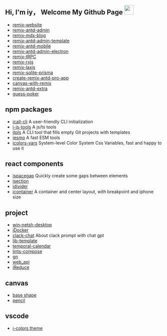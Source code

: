 ## Hi, I'm iy， Welcome My Github Page <img src="https://raw.githubusercontent.com/iampavangandhi/iampavangandhi/master/gifs/Hi.gif" width="30px">

- [remix-website](https://github.com/yyong008/remix-website)
- [remix-antd-admin](https://github.com/yyong008/remix-antd-admin)
- [remix-mdx-blog](https://github.com/yyong008/remix-mdx-blog)
- [remix-antd-admin-template](https://github.com/yyong008/remix-antd-admin-template)
- [remix-antd-mobile](https://github.com/yyong008/remix-antd-mobile)
- [remix-antd-admin-electron](https://github.com/yyong008/remix-antd-admin-electron)
- [remix-tRPC](https://github.com/yyong008/remix-trpc)
- [remix-rxjs](https://github.com/yyong008/remix-rxjs)
- [remix-laxjs](https://github.com/yyong008/remix-laxjs)
- [remix-sqlite-prisma](https://github.com/yyong008/remix-sqlite-prisma)
- [create-remix-antd-pro-app](https://github.com/yyong008/create-remix-antd-pro-app)
- [canvas-with-remix](https://github.com/yyong008/canvas-with-remix)
- [remix-antd-extra](https://github.com/yyong008/remix-antd-extra)
- [guess-poker](https://github.com/yyong008/guess-poker)

## npm packages

- [icall-cli](https://www.npmjs.com/package/icall-cli) A user-friendly CLI initialization
- [i-js-tools](https://www.npmjs.com/package/i-js-tools) A js/ts tools
- [itpls](https://www.npmjs.com/package/itpls) A CLI tool that fills empty Git projects with templates
- [iesmo](https://www.npmjs.com/package/iesmo) A fast ESM tools
- [icolors-vars](https://www.npmjs.com/package/icolors-vars) System-level Color System Css Variables, fast and happy to use it

## react components

- [ispacegap](https://www.npmjs.com/package/ispacegap) Quickly create some gaps between elements
- [isection](https://www.npmjs.com/package/isection)
- [idivider](https://www.npmjs.com/package/idivider)
- [icontainer](https://www.npmjs.com/package/icontainer) A container and center layout, with breakpoint and iphone size

## project

- [win-netsh-desktop](https://github.com/yyong008/win-netsh-desktop)
- [iDocker](https://github.com/yyong008/iDocker)
- [clack-chat](https://github.com/yyong008/clack-chat) About
clack prompt with chat gpt
- [lib-template](https://github.com/yyong008/lib-template)
- [temporal-calendar](https://github.com/yyong008/temporal-calendar)
- [lints-compose](https://github.com/yyong008/lints-compose)
- [gn](https://github.com/yyong008/gn)
- [web_api](https://github.com/yyong008/web_api)
- [iReduce](https://github.com/yyong008/iReduce)

## canvas

- [base shape]()
- [pencil]()

## vscode

- [i-colors theme](https://marketplace.visualstudio.com/items?itemName=magnesium-007.i-colors)

